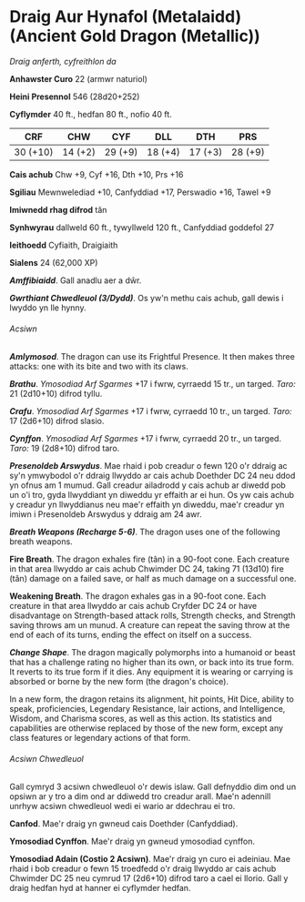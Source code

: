 # Draig Aur Hynafol (Metalaidd) (Ancient Gold Dragon (Metallic))

*Draig anferth, cyfreithlon da*

**Anhawster Curo** 22 (armwr naturiol)

**Heini Presennol** 546 (28d20+252)

**Cyflymder** 40 ft., hedfan 80 ft., nofio 40 ft.

| CRF      | CHW     | CYF     | DLL     | DTH     | PRS     |
|----------|---------|---------|---------|---------|---------|
| 30 (+10) | 14 (+2) | 29 (+9) | 18 (+4) | 17 (+3) | 28 (+9) |

**Cais achub** Chw +9, Cyf +16, Dth +10, Prs +16

**Sgiliau** Mewnwelediad +10, Canfyddiad +17, Perswadio +16, Tawel +9

**Imiwnedd rhag difrod** tân

**Synhwyrau** dallweld 60 ft., tywyllweld 120 ft., Canfyddiad goddefol 27

**Ieithoedd** Cyfiaith, Draigiaith

**Sialens** 24 (62,000 XP)

***Amffibiaidd***. Gall anadlu aer a dŵr.

***Gwrthiant Chwedleuol (3/Dydd)***. Os yw'n methu cais achub, gall dewis i lwyddo yn lle hynny.

###### Acsiwn

***Amlymosod***. The dragon can use its Frightful Presence. It then makes three attacks: one with its bite and two with its claws.

***Brathu***. *Ymosodiad Arf Sgarmes* +17 i fwrw, cyrraedd 15 tr., un targed. *Taro:* 21 (2d10+10) difrod tyllu.

***Crafu***. *Ymosodiad Arf Sgarmes* +17 i fwrw, cyrraedd 10 tr., un targed. *Taro:* 17 (2d6+10) difrod slasio.

***Cynffon***. *Ymosodiad Arf Sgarmes* +17 i fwrw, cyrraedd 20 tr., un targed. *Taro:* 19 (2d8+10) difrod taro.

***Presenoldeb Arswydus***. Mae rhaid i pob creadur o fewn 120 o'r ddraig ac sy'n ymwybodol o'r ddraig llwyddo ar cais achub Doethder DC 24 neu ddod yn ofnus am 1 mumud. Gall creadur ailadrodd y cais achub ar diwedd pob un o'i tro, gyda llwyddiant yn diweddu yr effaith ar ei hun. Os yw cais achub y creadur yn llwyddianus neu mae'r effaith yn diweddu, mae'r creadur yn imiwn i Presenoldeb Arswydus y ddraig am 24 awr.

***Breath Weapons (Recharge 5-6)***. The dragon uses one of the following breath weapons.

**Fire Breath**. The dragon exhales fire (tân) in a 90-foot cone. Each creature in that area llwyddo ar cais achub Chwimder DC 24, taking 71 (13d10) fire (tân) damage on a failed save, or half as much damage on a successful one.

**Weakening Breath**. The dragon exhales gas in a 90-foot cone. Each creature in that area llwyddo ar cais achub Cryfder DC 24 or have disadvantage on Strength-based attack rolls, Strength checks, and Strength saving throws am un munud. A creature can repeat the saving throw at the end of each of its turns, ending the effect on itself on a success.

***Change Shape***. The dragon magically polymorphs into a humanoid or beast that has a challenge rating no higher than its own, or back into its true form. It reverts to its true form if it dies. Any equipment it is wearing or carrying is absorbed or borne by the new form (the dragon's choice).

In a new form, the dragon retains its alignment, hit points, Hit Dice, ability to speak, proficiencies, Legendary Resistance, lair actions, and Intelligence, Wisdom, and Charisma scores, as well as this action. Its statistics and capabilities are otherwise replaced by those of the new form, except any class features or legendary actions of that form.

###### Acsiwn Chwedleuol

Gall cymryd 3 acsiwn chwedleuol o'r dewis islaw. Gall defnyddio dim ond un opsiwn ar y tro a dim ond ar ddiwedd tro creadur arall. Mae'n adennill unrhyw acsiwn chwedleuol wedi ei wario ar ddechrau ei tro.

**Canfod**. Mae'r draig yn gwneud cais Doethder (Canfyddiad).

**Ymosodiad Cynffon**. Mae'r draig yn gwneud ymosodiad cynffon.

**Ymosodiad Adain (Costio 2 Acsiwn)**. Mae'r draig yn curo ei adeiniau. Mae rhaid i bob creadur o fewn 15 troedfedd o'r draig llwyddo ar cais achub Chwimder DC 25 neu cymrud 17 (2d6+10) difrod taro a cael ei llorio. Gall y draig hedfan hyd at hanner ei cyflymder hedfan.